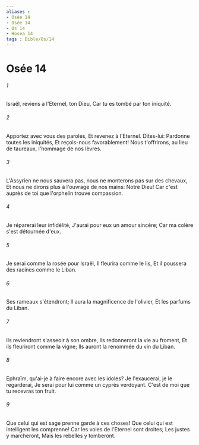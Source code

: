 ```yaml
---
aliases : 
- Osée 14
- Osée 14
- Os 14
- Hosea 14
tags : Bible/Os/14
---
```


# Osée 14

###### 1
Israël, reviens à l'Eternel, ton Dieu, Car tu es tombé par ton iniquité.
###### 2
Apportez avec vous des paroles, Et revenez à l'Eternel. Dites-lui: Pardonne toutes les iniquités, Et reçois-nous favorablement! Nous t'offrirons, au lieu de taureaux, l'hommage de nos lèvres.
###### 3
L'Assyrien ne nous sauvera pas, nous ne monterons pas sur des chevaux, Et nous ne dirons plus à l'ouvrage de nos mains: Notre Dieu! Car c'est auprès de toi que l'orphelin trouve compassion.
###### 4
Je réparerai leur infidélité, J'aurai pour eux un amour sincère; Car ma colère s'est détournée d'eux.
###### 5
Je serai comme la rosée pour Israël, Il fleurira comme le lis, Et il poussera des racines comme le Liban.
###### 6
Ses rameaux s'étendront; Il aura la magnificence de l'olivier, Et les parfums du Liban.
###### 7
Ils reviendront s'asseoir à son ombre, Ils redonneront la vie au froment, Et ils fleuriront comme la vigne; Ils auront la renommée du vin du Liban.
###### 8
Ephraïm, qu'ai-je à faire encore avec les idoles? Je l'exaucerai, je le regarderai, Je serai pour lui comme un cyprès verdoyant. C'est de moi que tu recevras ton fruit.
###### 9
Que celui qui est sage prenne garde à ces choses! Que celui qui est intelligent les comprenne! Car les voies de l'Eternel sont droites; Les justes y marcheront, Mais les rebelles y tomberont.
